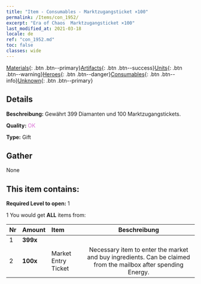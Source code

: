 ```yaml
---
title: "Item - Consumables - Marktzugangsticket ×100"
permalink: /Items/con_1952/
excerpt: "Era of Chaos  Marktzugangsticket ×100"
last_modified_at: 2021-03-18
locale: de
ref: "con_1952.md"
toc: false
classes: wide
---
```

 [Materials](/de/Items/){: .btn .btn--primary}[Artifacts](/de/Items/Artifacts/){: .btn .btn--success}[Units](/de/Items/Units/){: .btn .btn--warning}[Heroes](/de/Items/Heroes/){: .btn .btn--danger}[Consumables](/de/Items/Consumables/){: .btn .btn--info}[Unknown](/de/Items/Unknown/){: .btn .btn--primary}

## Details
 **Beschreibung:** Gewährt 399 Diamanten und 100 Marktzugangstickets.

 **Quality:** <span style="color: #DA70D6">OK</span>

 **Type:** Gift

## Gather

  None

## This item contains:

 **Required Level to open:** 1

 1 You would get **ALL** items  from:

  | Nr | Amount |     Item    | Beschreibung |
  |:---|:-------|:------------|:-----------:|
  | 1 |  **399x** | <i class="fas fa-gem"/> |  | 
  | 2 |  **100x** | Market Entry Ticket | Necessary item to enter the market and buy ingredients. Can be claimed from the mailbox after spending Energy.  | 

